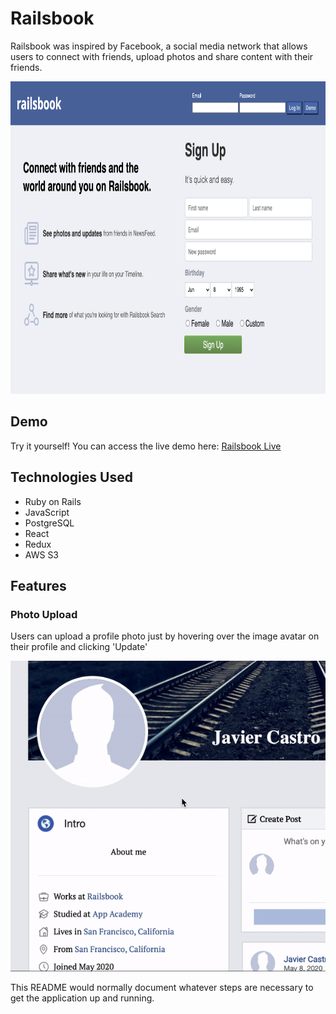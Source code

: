 # Railsbook

Railsbook was inspired by Facebook, a social media network that allows users to 
connect with friends, upload photos and share content with their friends.

<img src="https://github.com/xavixastro/Railsbook/blob/master/app/assets/demo/signup_page.png?raw=true" width="800" height="500" title="Railsbook">



## Demo

Try it yourself! You can access the live demo here: [Railsbook Live](https://railsbook-aa.herokuapp.com/)

## Technologies Used

* Ruby on Rails
* JavaScript
* PostgreSQL
* React 
* Redux
* AWS S3
  
## Features

### Photo Upload

Users can upload a profile photo just by hovering over the image avatar on their profile and clicking 'Update'

![Alt Text](https://github.com/xavixastro/Railsbook/blob/master/app/assets/demo/photoUpload.gif?raw=true)

This README would normally document whatever steps are necessary to get the
application up and running.


